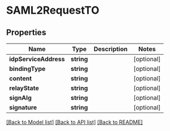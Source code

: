 # SAML2RequestTO

## Properties
Name | Type | Description | Notes
------------ | ------------- | ------------- | -------------
**idpServiceAddress** | **string** |  | [optional] 
**bindingType** | **string** |  | [optional] 
**content** | **string** |  | [optional] 
**relayState** | **string** |  | [optional] 
**signAlg** | **string** |  | [optional] 
**signature** | **string** |  | [optional] 

[[Back to Model list]](../README.md#documentation-for-models) [[Back to API list]](../README.md#documentation-for-api-endpoints) [[Back to README]](../README.md)


